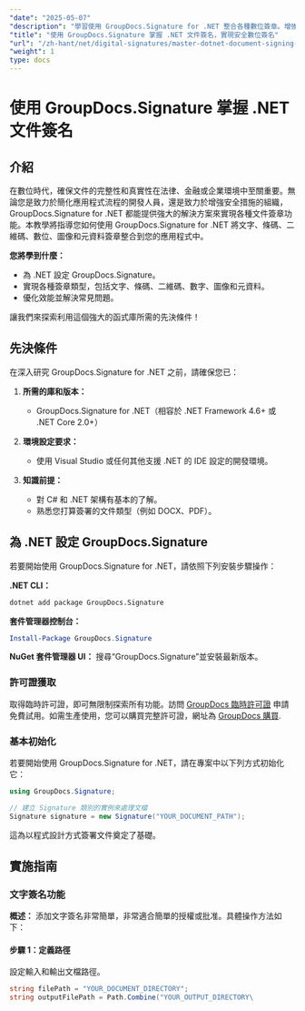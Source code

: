 ```yaml
---
"date": "2025-05-07"
"description": "學習使用 GroupDocs.Signature for .NET 整合各種數位簽章。增強文件安全性並有效率地簡化流程。"
"title": "使用 GroupDocs.Signature 掌握 .NET 文件簽名，實現安全數位簽名"
"url": "/zh-hant/net/digital-signatures/master-dotnet-document-signing-groupdocs-signature/"
"weight": 1
type: docs
---
```

# 使用 GroupDocs.Signature 掌握 .NET 文件簽名

## 介紹

在數位時代，確保文件的完整性和真實性在法律、金融或企業環境中至關重要。無論您是致力於簡化應用程式流程的開發人員，還是致力於增強安全措施的組織，GroupDocs.Signature for .NET 都能提供強大的解決方案來實現各種文件簽章功能。本教學將指導您如何使用 GroupDocs.Signature for .NET 將文字、條碼、二維碼、數位、圖像和元資料簽章整合到您的應用程式中。

**您將學到什麼：**
- 為 .NET 設定 GroupDocs.Signature。
- 實現各種簽章類型，包括文字、條碼、二維碼、數字、圖像和元資料。
- 優化效能並解決常見問題。

讓我們來探索利用這個強大的函式庫所需的先決條件！

## 先決條件

在深入研究 GroupDocs.Signature for .NET 之前，請確保您已：

1. **所需的庫和版本：**
   - GroupDocs.Signature for .NET（相容於 .NET Framework 4.6+ 或 .NET Core 2.0+）

2. **環境設定要求：**
   - 使用 Visual Studio 或任何其他支援 .NET 的 IDE 設定的開發環境。

3. **知識前提：**
   - 對 C# 和 .NET 架構有基本的了解。
   - 熟悉您打算簽署的文件類型（例如 DOCX、PDF）。

## 為 .NET 設定 GroupDocs.Signature

若要開始使用 GroupDocs.Signature for .NET，請依照下列安裝步驟操作：

**.NET CLI：**
```bash
dotnet add package GroupDocs.Signature
```

**套件管理器控制台：**
```powershell
Install-Package GroupDocs.Signature
```

**NuGet 套件管理器 UI：**
搜尋“GroupDocs.Signature”並安裝最新版本。

### 許可證獲取

取得臨時許可證，即可無限制探索所有功能。訪問 [GroupDocs 臨時許可證](https://purchase.groupdocs.com/temporary-license/) 申請免費試用。如需生產使用，您可以購買完整許可證，網址為 [GroupDocs 購買](https://purchase。groupdocs.com/buy).

### 基本初始化

若要開始使用 GroupDocs.Signature for .NET，請在專案中以下列方式初始化它：

```csharp
using GroupDocs.Signature;

// 建立 Signature 類別的實例來處理文檔
Signature signature = new Signature("YOUR_DOCUMENT_PATH");
```

這為以程式設計方式簽署文件奠定了基礎。

## 實施指南

### 文字簽名功能

**概述：**
添加文字簽名非常簡單，非常適合簡單的授權或批准。具體操作方法如下：

#### 步驟 1：定義路徑
設定輸入和輸出文檔路徑。

```csharp
string filePath = "YOUR_DOCUMENT_DIRECTORY";
string outputFilePath = Path.Combine("YOUR_OUTPUT_DIRECTORY\